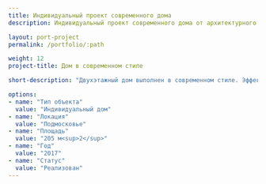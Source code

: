```yaml
---
title: Индивидуальный проект современного дома
description: Индивидуальный проект современного дома от архитектурного бюро А510. Индивидуальное проектирование на заказ.

layout: port-project
permalink: /portfolio/:path

weight: 12
project-title: Дом в современном стиле

short-description: "Двухэтажный дом выполнен в современном стиле. Эффектный внешний вид и прекрасная внутренняя планировка совмещены с простотой конструкций и экономичностью строительства."

options:
- name: "Тип объекта"
  value: "Индивидуальный дом"
- name: "Локация"
  value: "Подмосковье"
- name: "Площадь"
  value: "205 м<sup>2</sup>"
- name: "Год"
  value: "2017"
- name: "Статус"
  value: "Реализован"
---
```

